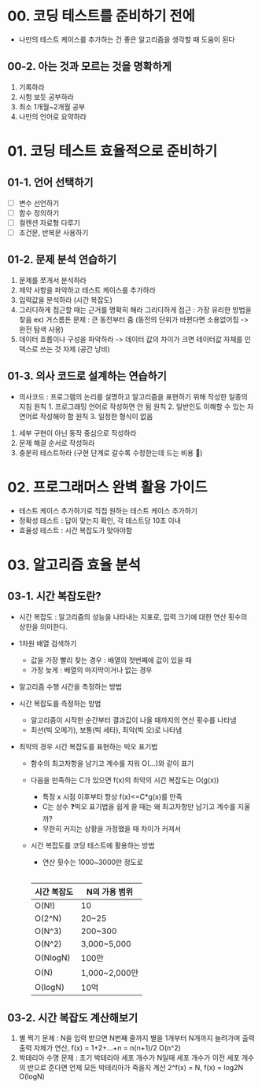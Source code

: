 ﻿# 00. 코딩 테스트를 준비하기 전에
- 나만의 테스트 케이스를 추가하는 건 좋은 알고리즘을 생각할 때 도움이 된다
## 00-2. 아는 것과 모르는 것을 명확하게
1. 기록하라
2. 시험 보듯 공부하라
3. 최소 1개월~2개월 공부
4. 나만의 언어로 요약하라
# 01. 코딩 테스트 효율적으로 준비하기
## 01-1. 언어 선택하기
 - [ ] 변수 선언하기
 - [ ] 함수 정의하기
 - [ ] 컬렌션 자료형 다루기
 - [ ] 조건문, 반복문 사용하기
## 01-2. 문제 분석 연습하기
1. 문제를 쪼개서 분석하라
2. 제약 사항을 파악하고 테스트 케이스를 추가하라
3. 입력값을 분석하라 (시간 복잡도)
4. 그리디하게 접근할 때는 근거를 명확히 해라
	그리디하게 접근 : 가장 유리한 방법을 찾음
	ex) 거스름돈 문제 : 큰 동전부터 줌 (동전의 단위가 바뀐다면 소용없어짐 -> 완전 탐색 사용)
5. 데이터 흐름이나 구성을 파악하라
	-> 데이터 값의 차이가 크면 테이터값 자체를 인덱스로 쓰는 것 자제 (공간 낭비)
## 01-3. 의사 코드로 설계하는 연습하기
- 의사코드 : 프로그램의 논리를 설명하고 알고리즘을 표현하기 위해 작성한 일종의 지침
원칙 1. 프로그래밍 언어로 작성하면 안 됨
원칙 2. 일반인도 이해할 수 있는 자연어로 작성해야 함
원칙 3. 일정한 형식이 없음

1. 세부 구현이 아닌 동작 중심으로 작성하라
2. 문제 해결 순서로 작성하라
3. 충분히 테스트하라 (구현 단계로 갈수록 수정한는데 드는 비용 🔼)
# 02. 프로그래머스 완벽 활용 가이드
- 테스트 케이스 추가하기로 직접 원하는 테스트 케이스 추가하기
- 정확성 테스트 : 답이 맞는지 확인, 각 테스트당 10초 이내
- 효율성 테스트 : 시간 복잡도가 맞아야함

# 03. 알고리즘 효율 분석
## 03-1. 시간 복잡도란?
- 시간 복잡도 : 알고리즘의 성능을 나타내는 지표로, 입력 크기에 대한 연산 횟수의 상한을 의미한다.
- 1차원 배열 검색하기
	- 값을 가장 빨리 찾는 경우 : 배열의 첫번째에 값이 있을 때
	- 가장 늦게 : 배열의 마지막이거나 없는 경우

- 알고리즘 수행 시간을 측정하는 방법
- 시간 복잡도를 측정하는 방법
	- 알고리즘이 시작한 순간부터 결과값이 나올 때까지의 연산 횟수를 나타냄
	- 최선(빅 오메가), 보통(빅 세타), 최악(빅 오)로 나타냄
- 최악의 경우 시간 복잡도를 표현하는 빅오 표기법
	- 함수의 최고차항을 남기고 계수를 지워 O(...)와 같이 표기
   	- 다음을 만족하는 C가 있으면 f(x)의 최악의 시간 복잡도는 O(g(x))
   	   - 특정 x 시점 이후부터 항상 f(x)<=C*g(x)를 만족
   	   - C는 상수
   	❓빅오 표기법을 쉽게 쓸 때는 왜 최고차항만 남기고 계수를 지울까?
   	   - 무한히 커지는 상황을 가정했을 때 차이가 커져서
   	- 시간 복잡도를 코딩 테스트에 활용하는 방법
  	   - 연산 횟수는 1000~3000만 정도로
	      </br></br>
       
	   	| 시간 복잡도 | N의 가용 범위 |
		| ----------- | ------------- |
		| O(N!)       | 10            |
		| O(2^N)      | 20~25         |
		| O(N^3)      | 200~300       |
		| O(N^2)      | 3,000~5,000   |
		| O(NlogN)    | 100만         |
		| O(N)        | 1,000~2,000만 |
		| O(logN)     | 10억          |

## 03-2. 시간 복잡도 계산해보기
1. 별 찍기 문제 : N을 입력 받으면 N번째 줄까지 별을 1개부터 N개까지 늘려가며 출력
   출력 자체가 연산, f(x) = 1+2+...+n = n(n+1)/2
   O(n^2)
2. 박테리아 수명 문제 : 초기 박테리아 세포 개수가 N일때 세포 개수가 이전 세포 개수의 반으로 준다면 언제 모든 박테리아가 죽을지 계산
   2^f(x) = N, f(x) = log2N
   O(logN) 

